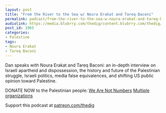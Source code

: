 ```yaml
---
layout: post
title: "From the River to the Sea w/ Noura Erakat and Tareq Baconi"
permalink: podcast/from-the-river-to-the-sea-w-noura-erakat-and-tareq-baconi/
audiolink: https://media.blubrry.com/thedig/content.blubrry.com/thedig/The_Dig-EP_308-Palestine.mp3
post_id: 1965
categories: 
- Palestine
tags: 
- Noura Erakat
- Tareq Baconi
---
```


Dan speaks with Noura Erakat and Tareq Baconi: an in-depth interview on Israeli apartheid and dispossession, the history and future of the Palestinian struggle, Israeli politics, media false equivalences, and shifting US public opinion toward Palestine.

DONATE NOW to the Palestinian people:
[We Are Not Numbers](https://www.wearenotnumbers.org/home/donate)
[Multiple organizations](https://www.muftah.org/organizations-working-in-palestine-that-need-your-support/#.YKQaGZNKhpT)

Support this podcast at [patreon.com/thedig](http://www.patreon.com/TheDig) 